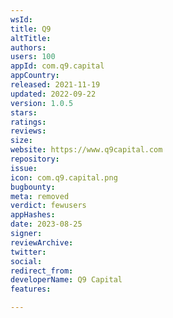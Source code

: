 ```yaml
---
wsId: 
title: Q9
altTitle: 
authors: 
users: 100
appId: com.q9.capital
appCountry: 
released: 2021-11-19
updated: 2022-09-22
version: 1.0.5
stars: 
ratings: 
reviews: 
size: 
website: https://www.q9capital.com
repository: 
issue: 
icon: com.q9.capital.png
bugbounty: 
meta: removed
verdict: fewusers
appHashes: 
date: 2023-08-25
signer: 
reviewArchive: 
twitter: 
social: 
redirect_from: 
developerName: Q9 Capital
features: 

---
```


